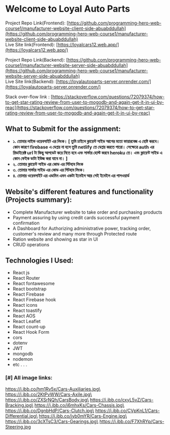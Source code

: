 # Welcome to **Loyal Auto Parts**

Project Repo Link(Frontend): [https://github.com/programming-hero-web-course1/manufacturer-website-client-side-abuabddullah](https://github.com/programming-hero-web-course1/manufacturer-website-client-side-abuabddullah) \
Live Site link(Frontend): [https://loyalcars12.web.app/](https://loyalcars12.web.app/)

Project Repo Link(Backend): [https://github.com/programming-hero-web-course1/manufacturer-website-server-side-abuabddullah](https://github.com/programming-hero-web-course1/manufacturer-website-server-side-abuabddullah) \
Live Site link(Backend): [https://loyalautoparts-server.onrender.com/](https://loyalautoparts-server.onrender.com/)

Stack over-flow link : [https://stackoverflow.com/questions/72079374/how-to-get-star-rating-review-from-user-to-mogodb-and-again-get-it-in-ui-by-reac](https://stackoverflow.com/questions/72079374/how-to-get-star-rating-review-from-user-to-mogodb-and-again-get-it-in-ui-by-reac)

## What to Submit for the assignment:

- **১. তোমার লাইভ ওয়েবসাইট এর লিংক। [ তুমি চাইলে ক্লায়েন্ট সাইড আগের মতো ফায়ারবেজ এ হোষ্ট করবে। কোন কারণে firebase এ ডেপ্লয় না হলে তুমি netlify তে ডেপ্লয় করতে পারো। সেক্ষেত্রে auth এর রিডাইরেক্ট url টা কিন্তু আপডেট করে নিতে হবে এবং সার্ভার হোস্ট করবে heroku তে। এবং ক্লায়েন্ট সাইড এ কোন ফেইক ডাটা ইউজ করা যাবে না। ]**
- **২. তোমার ক্লায়েন্ট সাইড এর কোড এর গিটহাব লিংক**
- **৩. তোমার সার্ভার সাইড এর কোড এর গিটহাব লিংক।**
- **৪. তোমার ওয়েবসাইট এর এডমিন এমন একটা ইমেইল আর সেই ইমেইল এর পাসওয়ার্ড**

## Website's different features and functionality (Projects summary):

- Complete Manufacturer website to take order and
  purchasing products
- Payment assuring by using credit cards successful payment confirmation
- A Dashboard for Authorizing administrative power,
  tracking order, customer's review and many more through
  Protected route
- Ration website and showing as star in UI
- CRUD operations

## Technologies I Used:

- React js
- React Router
- React fontawesome
- React bootstrap
- React Firebase
- React Firebase hook
- React icons
- React toastify
- React AOS
- React Leaflet
- React count-up
- React Hook Form
- cors
- dotenv
- JWT
- mongodb
- nodemon
- etc . . .

### [#] All image links:

https://i.ibb.co/hm1Rv5x/Cars-Auxiliaries.jpg\
https://i.ibb.co/2KtPvWW/Cars-Axile.jpg\
https://i.ibb.co/ZXSrNQh/CarsBody.jpg\
https://i.ibb.co/cxyL5vZ/Cars-Bracking.jpg\
https://i.ibb.co/j6mhxKs/Cars-Chassis.jpg\
https://i.ibb.co/DgnbHdP/Cars-Clutch.jpg\
https://i.ibb.co/CVpKnL1/Cars-Differential.jpg\
https://i.ibb.co/jyb0mYR/Cars-Engine.jpg\
https://i.ibb.co/3cXTsC3/Cars-Gearings.jpg\
https://i.ibb.co/F7XhRYp/Cars-Steering.jpg







